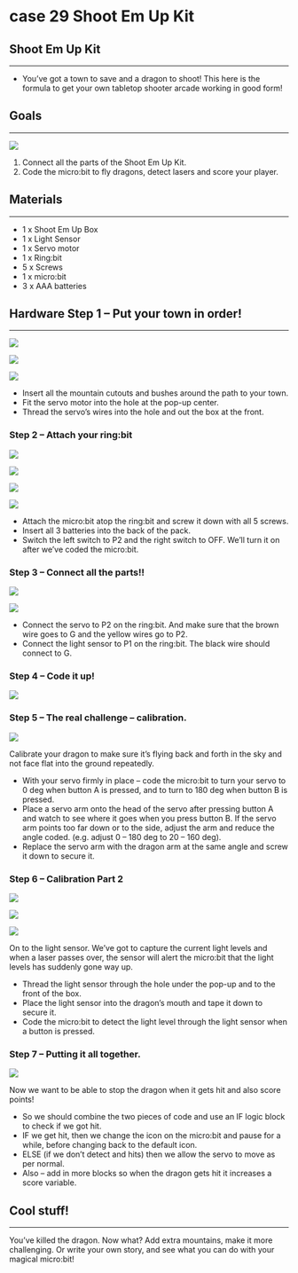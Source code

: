 # case 29 Shoot Em Up Kit 

## Shoot Em Up Kit
---
- You’ve got a town to save and a dragon to shoot! 
This here is the formula to get your own tabletop shooter arcade working in good form!



## Goals
---

![](./images/pkEku1R.jpg)


 1. Connect all the parts of the Shoot Em Up Kit.
 2. Code the micro:bit to fly dragons, detect lasers and score your player.

 
              
## Materials
---
- 1 x Shoot Em Up Box
- 1 x Light Sensor
- 1 x Servo motor
- 1 x Ring:bit
- 5 x Screws
- 1 x micro:bit
- 3 x AAA batteries

## Hardware Step 1 – Put your town in order! 
---

![](./images/cxAVaIH.jpg)

![](./images/cBXfEsN.jpg)

![](./images/pkEku1R.jpg)

- Insert all the mountain cutouts and bushes around the path to your town.
- Fit the servo motor into the hole at the pop-up center.
- Thread the servo’s wires into the hole and out the box at the front.

### Step 2 – Attach your ring:bit


![](./images/IvxKim4.jpg)

![](./images/B42jRGl.jpg)

![](./images/bXQOoHv.jpg)

![](./images/qMtjTo0.jpg)


- Attach the micro:bit atop the ring:bit and screw it down with all 5 screws.
- Insert all 3 batteries into the back of the pack.
- Switch the left switch to P2 and the right switch to OFF. We’ll turn it on after we’ve coded the micro:bit.

### Step 3 – Connect all the parts!!


![](./images/BwWywZd.jpg)

![](./images/cZw9X3l.jpg)

- Connect the servo to P2 on the ring:bit. And make sure that the brown wire goes to G and the yellow wires go to P2.
- Connect the light sensor to P1 on the ring:bit. The black wire should connect to G. 


### Step 4 – Code it up!

![](./images/ZJtL5s2.png)



### Step 5 – The real challenge – calibration.


![](./images/L7jsEBr.png)

Calibrate your dragon to make sure it’s flying back and forth in the sky and not face flat into the ground repeatedly.
- With your servo firmly in place – code the micro:bit to turn your servo to 0 deg when button A is pressed, and to turn to 180 deg when button B is pressed.  
- Place a servo arm onto the head of the servo after pressing button A and watch to see where it goes when you press button B. If the servo arm points too far down or to the side, adjust the arm and reduce the angle coded. (e.g. adjust 0 – 180 deg to 20 – 160 deg).
- Replace the servo arm with the dragon arm at the same angle and screw it down to secure it.




### Step 6 – Calibration Part 2


![](./images/MQQNOFH.jpg)

![](./images/AVha4O3.jpg)

![](./images/hDnLJaj.png)

On to the light sensor. We’ve got to capture the current light levels and when a laser passes over, the sensor will alert the micro:bit that the light levels has suddenly gone way up.
-  Thread the light sensor through the hole under the pop-up and to the front of the box.
-  Place the light sensor into the dragon’s mouth and tape it down to secure it.
-  Code the micro:bit to detect the light level through the light sensor when a button is pressed.


### Step 7 – Putting it all together.


![](./images/S74dBUC.png)

Now we want to be able to stop the dragon when it gets hit and also score points!
-  So we should combine the two pieces of code and use an IF logic block to check if we got hit. 
-  IF we get hit, then we change the icon on the micro:bit and pause for a while, before changing back to the default icon.
-  ELSE (if we don’t detect and hits) then we allow the servo to move as per normal.
-  Also – add in more blocks so when the dragon gets hit it increases a score variable.


## Cool stuff!
---

You’ve killed the dragon. Now what? Add extra mountains, make it more challenging. Or write your own story, and see what you can do with your magical micro:bit!

